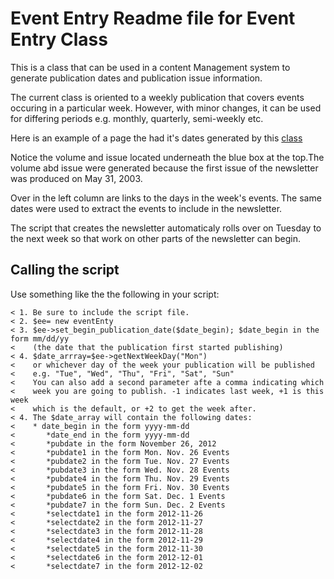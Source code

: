 Event Entry Readme file for Event Entry Class
============================================= 
This is a class that can be used in a content Management system to generate publication dates and publication issue information.

The current class is oriented to a weekly publication that covers events occuring in a particular week. However, with minor changes, it can be used for differing periods e.g. monthly, quarterly, semi-weekly etc.

Here is an example of a page the had it's dates generated by this <a href="http://www.peggyjostudio.com/Events for week of 11-26-2012.htm" target="_blank">class</a>



Notice the volume and issue located underneath the blue box at the top.The volume abd issue were generated because the first issue of the newsletter was produced on May 31, 2003.
 
Over in the left column are links to the days in the week's events. The same dates were used to extract the events to include in the newsletter.

The script that creates the newsletter automaticaly rolls over on Tuesday to the next week so that work on other parts of the newsletter can begin.


Calling the script
------------------
Use something like the the following in your script:


	< 1. Be sure to include the script file.
	< 2. $ee= new eventEnty
	< 3. $ee->set_begin_publication_date($date_begin); $date_begin in the form mm/dd/yy
	<    (the date that the publication first started publishing)
	< 4. $date_arrray=$ee->getNextWeekDay("Mon")
	<    or whichever day of the week your publication will be published 
	<    e.g. "Tue", "Wed", "Thu", "Fri", "Sat", "Sun"
	<    You can also add a second parameter afte a comma indicating which
	<    week you are going to publish. -1 indicates last week, +1 is this week 
	<    which is the default, or +2 to get the week after.
	< 4. The $date_array will contain the following dates:
	<    * date_begin in the form yyyy-mm-dd
	<		*date_end in the form yyyy-mm-dd
	<		*pubdate in the form November 26, 2012
	<		*pubdate1 in the form Mon. Nov. 26 Events
	<		*pubdate2 in the form Tue. Nov. 27 Events
	<		*pubdate3 in the form Wed. Nov. 28 Events
	<		*pubdate4 in the form Thu. Nov. 29 Events
	<		*pubdate5 in the form Fri. Nov. 30 Events
	<		*pubdate6 in the form Sat. Dec. 1 Events
	<		*pubdate7 in the form Sun. Dec. 2 Events
	<		*selectdate1 in the form 2012-11-26
	<		*selectdate2 in the form 2012-11-27
	<		*selectdate3 in the form 2012-11-28
	<		*selectdate4 in the form 2012-11-29
	<		*selectdate5 in the form 2012-11-30
	<		*selectdate6 in the form 2012-12-01
	<		*selectdate7 in the form 2012-12-02
		
